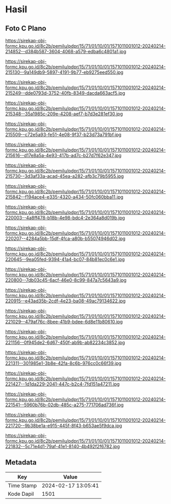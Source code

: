 # Hasil

## Foto C Plano

https://sirekap-obj-formc.kpu.go.id/8c2b/pemilu/pdpr/15/71/01/10/01/1571011001012-20240214-214852--d384b587-3604-4068-a579-edba6c4801a1.jpg

https://sirekap-obj-formc.kpu.go.id/8c2b/pemilu/pdpr/15/71/01/10/01/1571011001012-20240214-215130--9a149db9-5897-4191-9b77-eb9275eed550.jpg

https://sirekap-obj-formc.kpu.go.id/8c2b/pemilu/pdpr/15/71/01/10/01/1571011001012-20240214-215249--dde0793d-3752-40fb-8349-dacda663acf5.jpg

https://sirekap-obj-formc.kpu.go.id/8c2b/pemilu/pdpr/15/71/01/10/01/1571011001012-20240214-215348--35a1985c-209e-4208-aef7-b7d3e281ef30.jpg

https://sirekap-obj-formc.kpu.go.id/8c2b/pemilu/pdpr/15/71/01/10/01/1571011001012-20240214-215509--c72e5a93-fe51-4e08-9f37-b23d73a791bf.jpg

https://sirekap-obj-formc.kpu.go.id/8c2b/pemilu/pdpr/15/71/01/10/01/1571011001012-20240214-215616--d17e8a5a-4e93-417b-ad7c-b27d7f62e347.jpg

https://sirekap-obj-formc.kpu.go.id/8c2b/pemilu/pdpr/15/71/01/10/01/1571011001012-20240214-215730--3d3af33a-acad-45ea-a282-afb3c79b5955.jpg

https://sirekap-obj-formc.kpu.go.id/8c2b/pemilu/pdpr/15/71/01/10/01/1571011001012-20240214-215842--f194ace4-e335-4320-a434-50fc060bba11.jpg

https://sirekap-obj-formc.kpu.go.id/8c2b/pemilu/pdpr/15/71/01/10/01/1571011001012-20240214-220003--4a8ff478-b18b-4e98-bdc4-2e364a8d019b.jpg

https://sirekap-obj-formc.kpu.go.id/8c2b/pemilu/pdpr/15/71/01/10/01/1571011001012-20240214-220207--4284a5bb-15df-4fca-a80b-b55074946d02.jpg

https://sirekap-obj-formc.kpu.go.id/8c2b/pemilu/pdpr/15/71/01/10/01/1571011001012-20240214-220645--9ea05fed-9394-41a4-bc07-84b81ec0c6e1.jpg

https://sirekap-obj-formc.kpu.go.id/8c2b/pemilu/pdpr/15/71/01/10/01/1571011001012-20240214-220800--7db03c45-6acf-46e0-8c99-847a7c5643a9.jpg

https://sirekap-obj-formc.kpu.go.id/8c2b/pemilu/pdpr/15/71/01/10/01/1571011001012-20240214-220915--e43ad35b-2cdf-4e23-ba08-49ac79134622.jpg

https://sirekap-obj-formc.kpu.go.id/8c2b/pemilu/pdpr/15/71/01/10/01/1571011001012-20240214-221029--479af76c-8bee-41b9-bdee-6d8e11b80610.jpg

https://sirekap-obj-formc.kpu.go.id/8c2b/pemilu/pdpr/15/71/01/10/01/1571011001012-20240214-221156--0f945de2-6d67-450f-ab9b-ab82234c3852.jpg

https://sirekap-obj-formc.kpu.go.id/8c2b/pemilu/pdpr/15/71/01/10/01/1571011001012-20240214-221311--301985e1-3b8e-42fa-8c6b-976cc0c66f39.jpg

https://sirekap-obj-formc.kpu.go.id/8c2b/pemilu/pdpr/15/71/01/10/01/1571011001012-20240214-221427--1d1da229-2041-447c-b2c4-7fd151a47211.jpg

https://sirekap-obj-formc.kpu.go.id/8c2b/pemilu/pdpr/15/71/01/10/01/1571011001012-20240214-221541--5960b76b-02db-485c-a275-771706ad736f.jpg

https://sirekap-obj-formc.kpu.go.id/8c2b/pemilu/pdpr/15/71/01/10/01/1571011001012-20240214-221720--9b38be1a-e915-445f-8f43-b653ae5f9dca.jpg

https://sirekap-obj-formc.kpu.go.id/8c2b/pemilu/pdpr/15/71/01/10/01/1571011001012-20240214-221832--5c71e4d1-79af-41e1-8140-4b492f2f6782.jpg


## Metadata

| Key        | Value               |
| ---------- | ------------------- |
| Time Stamp | 2024-02-17 13:05:41 |
| Kode Dapil | 1501                |



